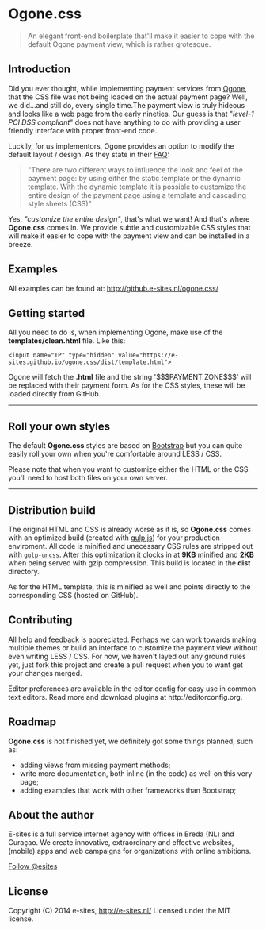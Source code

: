 Ogone.css
===================

<blockquote>
	<p>An elegant front-end boilerplate that'll make it easier to cope with the default Ogone payment view, which is rather grotesque.</p>
</blockquote>

<h2>Introduction</h2>
<p>
Did you ever thought, while implementing payment services from <a href="http://en.wikipedia.org/wiki/Ogone" target="_blank">Ogone</a>, that the CSS file was not being loaded on the actual payment page? Well, we did...and still do, every single time.The payment view is truly hideous and looks like a web page from the early nineties. Our guess is that "<em>level-1 PCI DSS compliant</em>" does not have anything to do with providing a user friendly interface with proper front-end code.
</p>
<p>
Luckily, for us implementors, Ogone provides an option to modify the default layout / design. As they state in their <abbr title="Frequently Asked Questions">FAQ</abbr>:
</p>
<blockquote>
<p>"There are two different ways to influence the look and feel of the payment page: by using either the static template or the dynamic template. With the dynamic template it is possible to customize the entire design of the payment page using a template and cascading style sheets (CSS)"</p>
</blockquote>
<p>
Yes, <em>"customize the entire design"</em>, that's what we want! And that's where <strong>Ogone.css</strong> comes in. We provide subtle and customizable CSS styles that will make it easier to cope with the payment view and can be installed in a breeze.
</p>
<h2>Examples</h2>
<p>
    All examples can be found at: <a href="http://github.e-sites.nl/ogone.css/">http://github.e-sites.nl/ogone.css/</a>
</p>
<h2>Getting started</h2>
<p>
    All you need to do is, when implementing Ogone, make use of the <strong>templates/clean.html</strong> file. Like this:
</p>
<pre><code>&lt;input name="TP" type="hidden" value="https://e-sites.github.io/ogone.css/dist/template.html"&gt;</code></pre>
<p>
    Ogone will fetch the <strong>.html</strong> file and the string '$$$PAYMENT ZONE$$$' will be replaced with their payment form. As for the CSS styles, these will be loaded directly from GitHub.
</p>
<hr>
<h2>Roll your own styles</h2>
<p>
    The default <strong>Ogone.css</strong> styles are based on <a href="http://getbootstrap.com/" target="_blank">Bootstrap</a> but you can quite easily roll your own when you're comfortable around LESS / CSS.
</p>
<p class="alert alert-info">
    Please note that when you want to customize either the HTML or the CSS you'll need to host both files on your own server.
</p>
<hr>
<h2>Distribution build</h2>
<p>
    The original HTML and CSS is already worse as it is, so <strong>Ogone.css</strong> comes with an optimized build (created with <a href="http://gulpjs.com/" target="_blank">gulp.js</a>) for your production enviroment. All code is minified and unecessary CSS rules are stripped out with <a href="https://www.npmjs.org/package/gulp-uncss" target="_blank"><code>gulp-uncss</code></a>. After this optimization it clocks in at <strong>9KB</strong> minified and <strong>2KB</strong> when being served with gzip compression. This build is located in the <strong>dist</strong> directory.
</p>
<p>
    As for the HTML template, this is minified as well and points directly to the corresponding CSS (hosted on GitHub).
</p>
<h2>Contributing</h2>
<p>
    All help and feedback is appreciated. Perhaps we can work towards making multiple themes or build an interface to customize the payment view without even writing LESS / CSS. For now, we haven't layed out any ground rules yet, just fork this project and create a pull request when you to want get your changes merged.
</p>
<p>
    Editor preferences are available in the editor config for easy use in common text editors. Read more and download plugins at http://editorconfig.org.
</p>
<h2>Roadmap</h2>
<p>
    <strong>Ogone.css</strong> is not finished yet, we definitely got some things planned, such as:
</p>
<ul>
    <li>adding views from missing payment methods;</li>
    <li>write more documentation, both inline (in the code) as well on this very page;</li>
    <li>adding examples that work with other frameworks than Bootstrap;</li>
</ul>
<h2>About the author</h2>
<p>
    E-sites is a full service internet agency with offices in Breda (NL) and Curaçao. We create innovative, extraordinary and effective websites, (mobile) apps and web campaigns for organizations with online ambitions.
</p>
<p>
    <a href="https://twitter.com/esites" class="twitter-follow-button" data-show-count="false" data-lang="en">Follow @esites</a>
</p>
<h2>License</h2>
Copyright (C) 2014 e-sites, <a href="http://www.e-sites.nl/">http://e-sites.nl/</a> Licensed under the MIT license.
